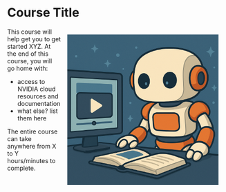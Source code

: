 # Course Title

<img src="_static/robots/video.png" alt="Robot Character" style="float:right; max-width:350px;margin:15px;" />

This course will help get you to get started XYZ. At the end of this course, you will go home with:

 - access to NVIDIA cloud resources and documentation
 - what else? list them here

 The entire course can take anywhere from X to Y hours/minutes to complete.